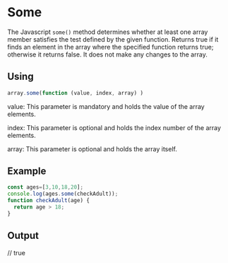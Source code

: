 # Some

The Javascript `some()` method determines whether at least one array member satisfies the test defined by the given function. Returns true if it finds an element in the array where the specified function returns true; otherwise it returns false. It does not make any changes to the array.

## Using

```javascript
array.some(function (value, index, array) )
```
value: This parameter is mandatory and holds the value of the array elements.

index: This parameter is optional and holds the index number of the array elements.

array: This parameter is optional and holds the array itself.

## Example

```javascript
const ages=[3,10,18,20];
console.log(ages.some(checkAdult));
function checkAdult(age) {
  return age > 18;
}
```

## Output

// true